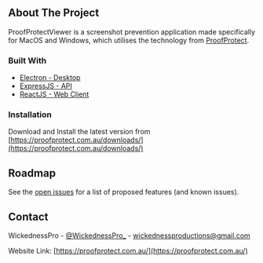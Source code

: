 ## About The Project

ProofProtectViewer is a screenshot prevention application made specifically for MacOS and Windows, which utilises the technology from [ProofProtect](https://proofprotect.com.au/).

### Built With

* [Electron - Desktop](https://www.electronjs.org/)
* [ExpressJS - API](https://expressjs.com/)
* [ReactJS - Web Client](https://reactjs.org/)

### Installation

Download and Install the latest version from [https://proofprotect.com.au/downloads/](https://proofprotect.com.au/downloads/)

## Roadmap

See the [open issues](https://github.com/WickednessPro/proofprotectviewer/issues) for a list of proposed features (and known issues).

## Contact

WickednessPro - [@WickednessPro_](https://twitter.com/WickednessPro_) - wickednessproductions@gmail.com

Website Link: [https://proofprotect.com.au/](https://proofprotect.com.au/)
